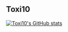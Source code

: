 Toxi10
------------
[![Toxi10's GitHub stats](https://github-readme-stats.vercel.app/api?username=Toxi10)](https://github.com/anuraghazra/github-readme-stats)
